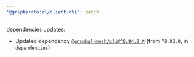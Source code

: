 ```yaml
---
'@graphprotocol/client-cli': patch
---
```

dependencies updates:
  - Updated dependency [`@graphql-mesh/cli@^0.84.0` ↗︎](https://www.npmjs.com/package/@graphql-mesh/cli/v/0.84.0) (from `^0.83.0`, in `dependencies`)
